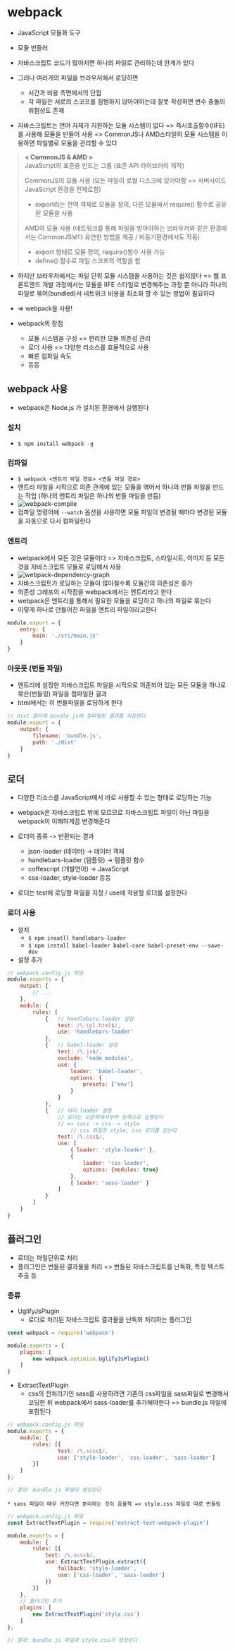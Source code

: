 # webpack
* JavaScript 모듈화 도구
* 모듈 번들러

* 자바스크립트 코드가 많아지면 하나의 파일로 관리하는데 한계가 있다
* 그러나 여러개의 파일을 브라우저에서 로딩하면
	* 시간과 비용 측면에서의 단점
	* 각 파일은 서로의 스코프를 침범하지 않아야하는데 잘못 작성하면 변수 충돌의 위험성도 존재

* 자바스크립트는 언어 자체가 지원하는 모듈 시스템이 없다 => 즉시호출함수(IIFE)를 사용해 모듈을 만들어 사용 => CommonJS나 AMD스타일의 모듈 시스템을 이용하면 파일별로 모듈을 관리할 수 있다

> **< CommonJS & AMD >**  
> JavaScript의 표준을 만드는 그룹 (표준 API 라이브러리 제작)  
>   
> CommonJS의 모듈 사용 (모든 파일이 로컬 디스크에 있어야함 => 서버사이드 JavaScript 환경을 전제로함)  
> 	- export라는 전역 객체로 모듈을 정의, 다른 모듈에서 require() 함수로 공유된 모듈을 사용  
>   
> AMD의 모듈 사용 (네트워크를 통해 파일을 받아야하는 브라우저와 같은 환경에서는 CommonJS보다 유연한 방법을 제공 / 비동기환경에서도 작동)  
> 	- export 형태로 모듈 정의, require()함수 사용 가능  
> 	- define() 함수로 파일 스코프의 역할을 함  


* 하지만 브라우저에서는 파일 단위 모듈 시스템을 사용하는 것은 쉽지않다 => 웹 프론트엔드 개발 과정에서는 모듈을 IIFE 스타일로 변경해주는 과정 뿐 아니라 하나의 파일로 묶어(bundled)서 네트위크 비용을 최소화 할 수 있는 방법이 필요하다
* => webpack을 사용!


* webpack의 장점
	* 모듈 시스템을 구성 => 편리한 모듈 의존성 관리
	* 로더 사용 => 다양한 리소스를 효율적으로 사용
	* 빠른 컴파일 속도
	* 등등


## webpack 사용
* webpack은 Node.js 가 설치된 환경에서 실행된다

### 설치
* `$ npm install webpack -g`

### 컴파일
* `$ webpack <엔트리 파일 경로> <번들 파일 경로>`
* 엔트리 파일을 시작으로 의존 관계에 있는 모듈을 엮어서 하나의 번들 파일을 만드는 작업 (하나의 엔트리 파일은 하나의 번들 파일을 만듬)
* ![webpack-compile](https://user-images.githubusercontent.com/39546874/49129856-b9637a80-f314-11e8-82d4-ae48d148d108.png)
* 컴파일 명령어에 `--watch` 옵션을 사용하면 모듈 파일이 변경될 때마다 변경된 모듈을 자동으로 다시 컴파일한다


### 엔트리
* webpack에서 모든 것은 모듈이다 => 자바스크립트, 스타일시트, 이미지 등 모든 것을 자바스크립트 모듈로 로딩해서 사용
* ![webpack-dependency-graph](https://user-images.githubusercontent.com/39546874/49129256-57a21100-f312-11e8-9617-672d6ff6d1fc.jpg)
* 자바스크립트가 로딩하는 모듈이 많아질수록 모듈간의 의존성은 증가
* 의존성 그래프의 시작점을 webpack에서는 엔트리라고 한다
* webpack은 엔트리를 통해서 필요한 모듈을 로딩하고 하나의 파일로 묶는다
* 이렇게 하나로 만들어진 파일을 엔트리 파일이라고한다
``` javascript
module.export = {
	entry: {
		main: './src/main.js'
	}
}
```


### 아웃풋 (번들 파일)
* 엔트리에 설정한 자바스크립트 파일을 시작으로 의존되어 있는 모든 모듈을 하나로 묶은(번들링) 파일을 컴파일한 결과
* html에서는 이 번들파일을 로딩하게 한다
``` javascript
// dist 폴더에 bundle.js에 컴파일된 결과를 저장한다
module.export = {
	output: {
		filename: 'bundle.js',
		path: './dist'
	}
}
```




## 로더
* 다양한 리소스를 JavaScript에서 바로 사용할 수 있는 형태로 로딩하는 기능
* webpack은 자바스크립트 밖에 모르므로 자바스크립트 파일이 아닌 파일을 webpack이 이해하게끔 변경해준다

* 로더의 종류 -> 반환되는 결과
	* json-loader (데이터) -> 데이터 객체
	* handlebars-loader (템플릿) -> 템플릿 함수
	* coffescript (개발언어) -> JavaScript
	* css-loader, style-loader 등등 

* 로더는 test에 로딩할 파일을 지정 / use에 적용할 로더를 설정한다

### 로더 사용
* 설치
	* `$ npm insatll handlebars-loader`
	* `$ npm install babel-loader babel-core babel-preset-env --save-dev `
* 설정 추가
``` javascript
// webpack.config.js 파일
module.exports = {  
	output: {
		// ...
	},
	module: {
		rules: [
			{	// handlebars-loader 설정
				test: /\-tpl.html$/,
				use: 'handlebars-loader'
			},
			{	// babel-loader 설정
				test: /\.js$/,
				exclude: 'node_modules',
				use: {
					loader: 'babel-loader',
					options: {
						presets: ['env']
        			}
				}
			},
			{	// 여러 loader 설정
				// 로더는 오른쪽에서부터 왼쪽으로 실행된다
				// => sass -> css -> style
					// css 파일은 style, css 로더를 갖는다
				test: /\.css$/,
				use: [
					{ loader: 'style-loader' },
					{
						loader: 'css-loader',
						options: {modules: true}
					},
					{ loader: 'sass-loader' }
				]
			}
		]
	}
}
```




## 플러그인
* 로더는 파일단위로 처리
* 플러그인은 번들된 결과물을 처리 => 번들된 자바스크립트를 난독화, 특정 텍스트 추출 등

### 종류
* UglifyJsPlugin
	* 로더로 처리된 자바스크립트 결과물을 난독화 처리하는 플러그인
``` javascript
const webpack = require('webpack')

module.exports = {
	plugins: [
		new webpack.optimize.UglifyJsPlugin()
	]
}
```

* ExtractTextPlugin
	* css의 전처리기인 sass를 사용하려면 기존의 css파일을 sass파일로 변경해서 코딩한 뒤 webpack에서 sass-loader를 추가해야한다 => bundle.js 파일에 포함된다
``` javascript
// webpack.config.js 파일
module.exports = {
	module: {
		rules: [{
				test: /\.scss$/,
				use: ['style-loader', 'css-loader', 'sass-loader']
		}]
	}
};

// 결과: bundle.js 파일이 생성된다
```

	* sass 파일이 매우 커진다면 분리하는 것이 효율적 => style.css 파일로 따로 번들링
``` javascript
// webpack.config.js 파일
const ExtractTextPlugin = require('extract-text-webpack-plugin')

module.exports = {
	module: {
		rules: [{
			test: /\.scss$/,
			use: ExtractTextPlugin.extract({
				fallback: 'style-loader',
				use: ['css-loader', 'sass-loader']
			})
		}]
	},
	// 플러그인 추가
	plugins: [
		new ExtractTextPlugin('style.css')
	]
};

// 결과: bundle.js 파일과 style.css가 생성된다
```











